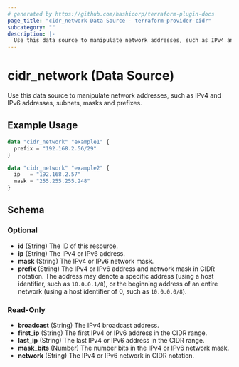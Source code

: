 ```yaml
---
# generated by https://github.com/hashicorp/terraform-plugin-docs
page_title: "cidr_network Data Source - terraform-provider-cidr"
subcategory: ""
description: |-
  Use this data source to manipulate network addresses, such as IPv4 and IPv6 addresses, subnets, masks and prefixes.
---
```


# cidr_network (Data Source)

Use this data source to manipulate network addresses, such as IPv4 and IPv6 addresses, subnets, masks and prefixes.

## Example Usage

```terraform
data "cidr_network" "example1" {
  prefix = "192.168.2.56/29"
}

data "cidr_network" "example2" {
  ip   = "192.168.2.57"
  mask = "255.255.255.248"
}
```

<!-- schema generated by tfplugindocs -->
## Schema

### Optional

- **id** (String) The ID of this resource.
- **ip** (String) The IPv4 or IPv6 address.
- **mask** (String) The IPv4 or IPv6 network mask.
- **prefix** (String) The IPv4 or IPv6 address and network mask in CIDR notation. The address may denote a specific address (using a host identifier, such as `10.0.0.1/8`), or the beginning address of an entire network (using a host identifier of 0, such as `10.0.0.0/8`).

### Read-Only

- **broadcast** (String) The IPv4 broadcast address.
- **first_ip** (String) The first IPv4 or IPv6 address in the CIDR range.
- **last_ip** (String) The last IPv4 or IPv6 address in the CIDR range.
- **mask_bits** (Number) The number bits in the IPv4 or IPv6 network mask.
- **network** (String) The IPv4 or IPv6 network in CIDR notation.


